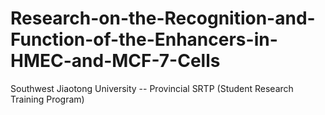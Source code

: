 # Research-on-the-Recognition-and-Function-of-the-Enhancers-in-HMEC-and-MCF-7-Cells
Southwest Jiaotong University -- Provincial SRTP (Student Research Training Program)
